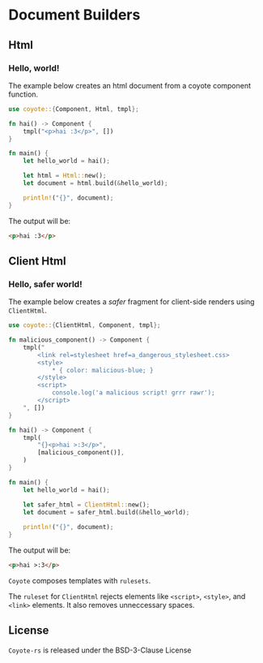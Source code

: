 # Document Builders

## Html

### Hello, world!

The example below creates an html document from a coyote component function.

```rust
use coyote::{Component, Html, tmpl};

fn hai() -> Component {
    tmpl("<p>hai :3</p>", [])
}

fn main() {
    let hello_world = hai();

    let html = Html::new();
    let document = html.build(&hello_world); 

    println!("{}", document);
}
```

The output will be:
```html
<p>hai :3</p>
```

## Client Html

### Hello, safer world!

The example below creates a _safer_ fragment for client-side renders using `ClientHtml`. 

```rust
use coyote::{ClientHtml, Component, tmpl};

fn malicious_component() -> Component {
    tmpl("
        <link rel=stylesheet href=a_dangerous_stylesheet.css>
        <style>
            * { color: malicious-blue; }
        </style>
        <script>
            console.log('a malicious script! grrr rawr');
        </script>
    ", [])
}

fn hai() -> Component {
    tmpl(
        "{}<p>hai >:3</p>",
        [malicious_component()],
    )
}

fn main() {
    let hello_world = hai();

    let safer_html = ClientHtml::new();    
    let document = safer_html.build(&hello_world); 
    
    println!("{}", document);
}
```

The output will be:
```html
<p>hai >:3</p>
```

`Coyote` composes templates with `rulesets`.

The `ruleset` for `ClientHtml` rejects elements like `<script>`, `<style>`, and `<link>` elements.
It also removes unneccessary spaces.

## License

`Coyote-rs` is released under the BSD-3-Clause License
